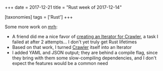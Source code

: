 +++
date = 2017-12-21
title = "Rust week of 2017-12-14"

[taxonomies]
tags = ['Rust']
+++

Some more work on [mrh][]:

-   A friend did me a nice favor of [creating an Iterator for Crawler],
    a task I failed at after 2 attempts\... I don\'t yet truly get Rust
    lifetimes
-   Based on that work, I turned [Crawler] itself into an Iterator
-   I added YAML and JSON output; they are behind a compile flag, since
    they bring with them some slow-compiling dependencies, and I don\'t
    expect the features would be a common need

  [mrh]: https://crates.io/crates/mrh
  [creating an Iterator for Crawler]: https://github.com/tshepang/mrh/pull/1
  [Crawler]: https://docs.rs/mrh/0.8.1/mrh/struct.Crawler.html
